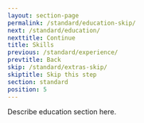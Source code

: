 ```yaml
---
layout: section-page
permalink: /standard/education-skip/
next: /standard/education/
nexttitle: Continue
title: Skills
previous: /standard/experience/
prevtitle: Back
skip: /standard/extras-skip/
skiptitle: Skip this step
section: standard
position: 5
---
```


Describe education section here.